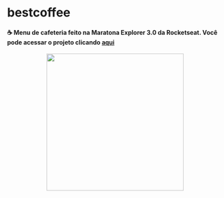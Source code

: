 # bestcoffee
#### :coffee: Menu de cafeteria feito na Maratona Explorer 3.0 da Rocketseat. Você pode acessar o projeto clicando <a href="https://admirable-churros-ba9288.netlify.app" target="_blank">aqui</a><br>
  
 
<div align="center">
<img width="320px" src="https://user-images.githubusercontent.com/91560661/183924630-f67ade9b-dc52-4fab-a3c7-8348553aa53d.jpeg">
</div>


